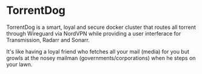 <p align="center">
    <a href="https://github.com/Boilrig/TorrentDog/blob/master/torrentdog_logo.png"/></a>
</p>

# TorrentDog

TorrentDog is a smart, loyal and secure docker cluster that routes all torrent through Wireguard via NordVPN while providing a user interferace for Transmission, Radarr and Sonarr.

It's like having a loyal friend who fetches all your mail (media) for you but growls at the nosey mailman (governments/corporations) when he steps on your lawn.
